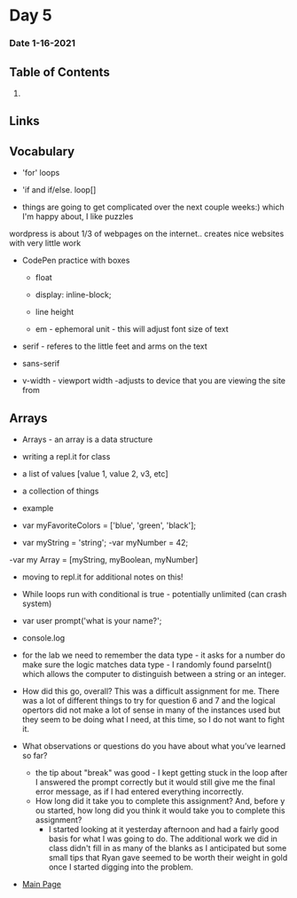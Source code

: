 # Day 5
### Date 1-16-2021
  
## Table of Contents
1. []()

## Links

## Vocabulary

- 'for' loops
- 'if and if/else. loop[]

- things are going to get complicated over the next couple weeks:) which I'm happy about, I like puzzles

wordpress is about 1/3 of webpages on the internet.. creates nice websites with very little work

- CodePen practice with boxes
  - float
  - display: inline-block;
   - line height

  - em - ephemoral unit - this will adjust font size of text

- serif - referes to the little feet and arms on the text
- sans-serif

- v-width - viewport width -adjusts to device that you are viewing the site from


## Arrays
- Arrays - an array is a data structure
 - writing a repl.it for class
- a list of values [value 1, value 2, v3, etc]
- a collection of things

- example
- var myFavoriteColors = ['blue', 'green', 'black'];

- var myString = 'string';
-var myNumber = 42;

-var my Array = [myString, myBoolean, myNumber]

- moving to repl.it for additional notes on this!

- While loops run with conditional is true - potentially unlimited (can crash system)
- var user prompt('what is your name?';
- console.log


- for the lab we need to remember the data type - it asks for a number do make sure the logic matches data type - I randomly found parseInt() which allows the computer to distinguish between a string or an integer.  

- How did this go, overall? This was a difficult assignment for me. There was a lot of different things to try for question 6 and 7 and the logical opertors did not make a lot of sense in many of the instances used but they seem to be doing what I need, at this time, so I do not want to fight it.

- What observations or questions do you have about what you’ve learned so far?
    - the tip about "break" was good - I kept getting stuck in the loop after I answered the prompt correctly but it would still give me the final error message, as if I had entered everything incorrectly.
  - How long did it take you to complete this assignment? And, before you started, how long did you think it would take you to complete this assignment?
    - I started looking at it yesterday afternoon and had a fairly good basis for what I was going to do. The additional work we did in class didn't fill in as many of the blanks as I anticipated but some small tips that Ryan gave seemed to be worth their weight in gold once I started digging into the problem.

- [Main Page](https://jinman36.github.io/reading-notes/)